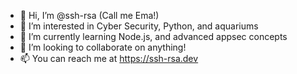 - 👋 Hi, I’m @ssh-rsa (Call me Ema!)
- 👀 I’m interested in Cyber Security, Python, and aquariums
- 🌱 I’m currently learning Node.js, and advanced appsec concepts
- 💞️ I’m looking to collaborate on anything!
- 📫 You can reach me at https://ssh-rsa.dev
<!---
ssh-rsa/ssh-rsa is a ✨ special ✨ repository because its `README.md` (this file) appears on your GitHub profile.
You can click the Preview link to take a look at your changes.  test test test 
--->
